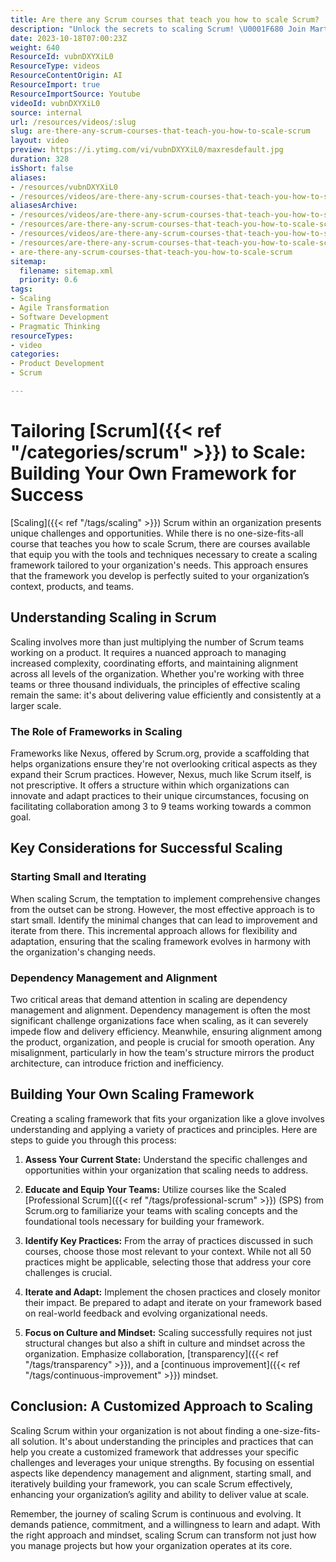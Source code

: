 ```yaml
---
title: Are there any Scrum courses that teach you how to scale Scrum?
description: "Unlock the secrets to scaling Scrum! \U0001F680 Join Martin as he shares strategies to overcome challenges and enhance your Scrum journey. Don't miss out! \U0001F31F"
date: 2023-10-18T07:00:23Z
weight: 640
ResourceId: vubnDXYXiL0
ResourceType: videos
ResourceContentOrigin: AI
ResourceImport: true
ResourceImportSource: Youtube
videoId: vubnDXYXiL0
source: internal
url: /resources/videos/:slug
slug: are-there-any-scrum-courses-that-teach-you-how-to-scale-scrum
layout: video
preview: https://i.ytimg.com/vi/vubnDXYXiL0/maxresdefault.jpg
duration: 328
isShort: false
aliases:
- /resources/vubnDXYXiL0
- /resources/videos/are-there-any-scrum-courses-that-teach-you-how-to-scale-scrum
aliasesArchive:
- /resources/videos/are-there-any-scrum-courses-that-teach-you-how-to-scale-scrum
- /resources/are-there-any-scrum-courses-that-teach-you-how-to-scale-scrum
- /resources/videos/are-there-any-scrum-courses-that-teach-you-how-to-scale-scrum-
- /resources/are-there-any-scrum-courses-that-teach-you-how-to-scale-scrum-
- are-there-any-scrum-courses-that-teach-you-how-to-scale-scrum
sitemap:
  filename: sitemap.xml
  priority: 0.6
tags:
- Scaling
- Agile Transformation
- Software Development
- Pragmatic Thinking
resourceTypes:
- video
categories:
- Product Development
- Scrum

---
```

# Tailoring [Scrum]({{< ref "/categories/scrum" >}}) to Scale: Building Your Own Framework for Success

[Scaling]({{< ref "/tags/scaling" >}}) Scrum within an organization presents unique challenges and opportunities. While there is no one-size-fits-all course that teaches you how to scale Scrum, there are courses available that equip you with the tools and techniques necessary to create a scaling framework tailored to your organization's needs. This approach ensures that the framework you develop is perfectly suited to your organization’s context, products, and teams.

## Understanding Scaling in Scrum

Scaling involves more than just multiplying the number of Scrum teams working on a product. It requires a nuanced approach to managing increased complexity, coordinating efforts, and maintaining alignment across all levels of the organization. Whether you're working with three teams or three thousand individuals, the principles of effective scaling remain the same: it's about delivering value efficiently and consistently at a larger scale.

### The Role of Frameworks in Scaling

Frameworks like Nexus, offered by Scrum.org, provide a scaffolding that helps organizations ensure they're not overlooking critical aspects as they expand their Scrum practices. However, Nexus, much like Scrum itself, is not prescriptive. It offers a structure within which organizations can innovate and adapt practices to their unique circumstances, focusing on facilitating collaboration among 3 to 9 teams working towards a common goal.

## Key Considerations for Successful Scaling

### Starting Small and Iterating

When scaling Scrum, the temptation to implement comprehensive changes from the outset can be strong. However, the most effective approach is to start small. Identify the minimal changes that can lead to improvement and iterate from there. This incremental approach allows for flexibility and adaptation, ensuring that the scaling framework evolves in harmony with the organization's changing needs.

### Dependency Management and Alignment

Two critical areas that demand attention in scaling are dependency management and alignment. Dependency management is often the most significant challenge organizations face when scaling, as it can severely impede flow and delivery efficiency. Meanwhile, ensuring alignment among the product, organization, and people is crucial for smooth operation. Any misalignment, particularly in how the team's structure mirrors the product architecture, can introduce friction and inefficiency.

## Building Your Own Scaling Framework

Creating a scaling framework that fits your organization like a glove involves understanding and applying a variety of practices and principles. Here are steps to guide you through this process:

1. **Assess Your Current State:** Understand the specific challenges and opportunities within your organization that scaling needs to address.

3. **Educate and Equip Your Teams:** Utilize courses like the Scaled [Professional Scrum]({{< ref "/tags/professional-scrum" >}}) (SPS) from Scrum.org to familiarize your teams with scaling concepts and the foundational tools necessary for building your framework.

5. **Identify Key Practices:** From the array of practices discussed in such courses, choose those most relevant to your context. While not all 50 practices might be applicable, selecting those that address your core challenges is crucial.

7. **Iterate and Adapt:** Implement the chosen practices and closely monitor their impact. Be prepared to adapt and iterate on your framework based on real-world feedback and evolving organizational needs.

9. **Focus on Culture and Mindset:** Scaling successfully requires not just structural changes but also a shift in culture and mindset across the organization. Emphasize collaboration, [transparency]({{< ref "/tags/transparency" >}}), and a [continuous improvement]({{< ref "/tags/continuous-improvement" >}}) mindset.

## Conclusion: A Customized Approach to Scaling

Scaling Scrum within your organization is not about finding a one-size-fits-all solution. It's about understanding the principles and practices that can help you create a customized framework that addresses your specific challenges and leverages your unique strengths. By focusing on essential aspects like dependency management and alignment, starting small, and iteratively building your framework, you can scale Scrum effectively, enhancing your organization’s agility and ability to deliver value at scale.

Remember, the journey of scaling Scrum is continuous and evolving. It demands patience, commitment, and a willingness to learn and adapt. With the right approach and mindset, scaling Scrum can transform not just how you manage projects but how your organization operates at its core.

